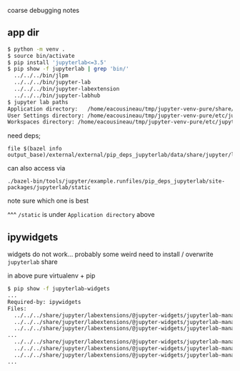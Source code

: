 coarse debugging notes

## app dir
```sh
$ python -m venv .
$ source bin/activate
$ pip install 'jupyterlab<=3.5'
$ pip show -f jupyterlab | grep 'bin/'
  ../../../bin/jlpm
  ../../../bin/jupyter-lab
  ../../../bin/jupyter-labextension
  ../../../bin/jupyter-labhub
$ jupyter lab paths
Application directory:   /home/eacousineau/tmp/jupyter-venv-pure/share/jupyter/lab
User Settings directory: /home/eacousineau/tmp/jupyter-venv-pure/etc/jupyter/lab/user-settings
Workspaces directory: /home/eacousineau/tmp/jupyter-venv-pure/etc/jupyter/lab/workspaces
```

need deps;
```
file $(bazel info output_base)/external/external/pip_deps_jupyterlab/data/share/jupyter/lab/static/index.html
```
can also access via
```
./bazel-bin/tools/jupyter/example.runfiles/pip_deps_jupyterlab/site-packages/jupyterlab/static
```

note sure which one is best

^^^ `/static` is under `Application directory` above

## ipywidgets

widgets do not work... probably some weird need to install / overwrite `jupyterlab` share

in above pure virtualenv + pip

```sh
$ pip show -f jupyterlab-widgets
...
Required-by: ipywidgets
Files:
  ../../../share/jupyter/labextensions/@jupyter-widgets/jupyterlab-manager/install.json
  ../../../share/jupyter/labextensions/@jupyter-widgets/jupyterlab-manager/package.json
  ../../../share/jupyter/labextensions/@jupyter-widgets/jupyterlab-manager/schemas/@jupyter-widgets/jupyterlab-manager/package.json.orig
...
  ../../../share/jupyter/labextensions/@jupyter-widgets/jupyterlab-manager/static/remoteEntry.9f387e5e108e458f62c3.js
  ../../../share/jupyter/labextensions/@jupyter-widgets/jupyterlab-manager/static/style.js
  ../../../share/jupyter/labextensions/@jupyter-widgets/jupyterlab-manager/static/third-party-licenses.json
...
```
